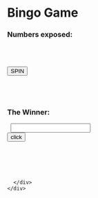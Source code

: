 <!DOCTYPE html>
<html>
<head>
  <title>Loto Game Play</title>
  <link rel="stylesheet" type="text/css" href="lotto.css">

  <meta charset="utf-8" />
  <meta name="viewport" content="width=device-width, initial-scale=1">
  <link rel="stylesheet" href="https://stackpath.bootstrapcdn.com/bootstrap/4.4.1/css/bootstrap.min.css" integrity="sha384-Vkoo8x4CGsO3+Hhxv8T/Q5PaXtkKtu6ug5TOeNV6gBiFeWPGFN9MuhOf23Q9Ifjh" crossorigin="anonymous">
  <!-- Latest compiled and minified CSS -->
  <link rel="stylesheet" href="https://maxcdn.bootstrapcdn.com/bootstrap/4.2.1/css/bootstrap.min.css">
  <!-- jQuery library -->
  <script src="https://ajax.googleapis.com/ajax/libs/jquery/3.3.1/jquery.min.js"></script>
  <!-- Popper JS -->
  <script src="https://cdnjs.cloudflare.com/ajax/libs/popper.js/1.14.6/umd/popper.min.js"></script>
  <!-- Latest compiled JavaScript -->
  <script src="https://maxcdn.bootstrapcdn.com/bootstrap/4.2.1/js/bootstrap.min.js"></script>

</head>
<body>
  <div class = "container">
    <div class = "row">
      <div class = "col-12">
        <h1>Bingo Game</h1>
      </div>
    </div>
    <div class = "row">
      <div class = "col-sm-4">
          <h3>Numbers exposed: </h3>
        <br />
          <p id = "numberExposed"></p><br />
      </div>
      <div class = "col-sm-4 middle">
        <input id="button" type="button" value="SPIN" onclick="spinFunction()"/>
        <br />
        <br />
        <br />
        <h1 id="Number"></h1>
      </div>
      <div class = "col-sm-4">
        <div id="winnerdiv">
          <h3>The Winner:</h3> &nbsp;
          <input class = "name" type="text" name="yourName" id="Nametext" /><br />
          <input type="button" id="winbutton" onclick = "winFunction()" value = "click">
        </div>
        <br />
        <div id="congratulation">
          <h1 id = "congrat"></h1>
          <p class = "theWinnerBox" type="text" id="winner" /><br />
        </div>

      </div>
    </div>


  </div>

<script>


var NoExposed = [];
  function getRandomNumber(min,max){
    let step1 = max-min +1;
    let step2 = Math.random() * step1;
    let result = Math.floor(step2) +min;
    return result;
  }
  function arrayofNumber(start,end){
    let array = [];

    for(let i = start; i<=end; i++){
      array.push(i);
    }
    return array;
  }

  let numbersArray = arrayofNumber(1,90);

  function spinFunction() {
    if(numbersArray.length ==0){
      document.getElementById("Number").innerHTML = "End";
      return;
    }
    let randomIndex = getRandomNumber(0,numbersArray.length -1);
    let RecentNumber = numbersArray[randomIndex];
    numbersArray.splice(randomIndex,1);
    document.getElementById("Number").innerHTML = RecentNumber;
    NoExposed.push(RecentNumber);
    var text = "<ul>";
    for (i = 0; i < NoExposed.length; i++) {
    text += "<li>" + NoExposed[i] + "</li>";
    }
    text += "</ul>";

    document.getElementById("numberExposed").innerHTML = text;




  }

  function winFunction(){

    document.getElementById("winner").innerHTML = document.getElementById("Nametext").value;
    document.getElementById("congrat").innerHTML = "Congratulation!!!";
    document.getElementById("winnerdiv").style.visibility="hidden";
  }


</script>
</body>
</html>
